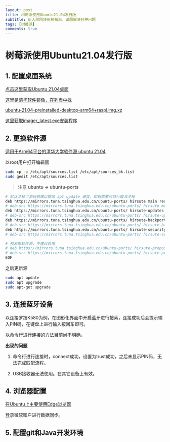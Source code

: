 ```yaml
---
layout: post
title: 树莓派使用Ubuntu21.04发行版
subtitle: 新人刚刚使用树莓派，试图解决各种问题
tags: [树莓派]
comments: true
---
```


# 树莓派使用Ubuntu21.04发行版

## 1. 配置桌面系统

[点击这里获取Ubuntu 21.04桌面](https://ubuntu.com/download/raspberry-pi/thank-you?version=21.04&architecture=desktop-arm64+raspi)

[这里是清华软件镜像，在列表中找](https://mirrors.tuna.tsinghua.edu.cn/ubuntu-cdimage/ubuntu/releases/21.04/release/)

[ubuntu-21.04-preinstalled-desktop-arm64+raspi.img.xz](https://mirrors.tuna.tsinghua.edu.cn/ubuntu-cdimage/ubuntu/releases/21.04/release/ubuntu-21.04-preinstalled-desktop-arm64%2Braspi.img.xz)

[这里获取imager_latest.exe安装程序](https://downloads.raspberrypi.org/imager/imager_latest.exe)

## 2. 更换软件源

[适用于Arm64平台的清华大学软件源 ubuntu 21.04](https://mirrors.tuna.tsinghua.edu.cn/help/ubuntu-ports/)

以root用户打开编辑器

```sh
sudo cp -p /etc/apt/sources.list /etc/apt/sources_bk.list
sudo gedit /etc/apt/sources.list
```

> 注意 **ubuntu -> ubuntu-ports**

```sh
# 默认注释了源码镜像以提高 apt update 速度，如有需要可自行取消注释
deb https://mirrors.tuna.tsinghua.edu.cn/ubuntu-ports/ hirsute main restricted universe multiverse
# deb-src https://mirrors.tuna.tsinghua.edu.cn/ubuntu-ports/ hirsute main restricted universe multiverse
deb https://mirrors.tuna.tsinghua.edu.cn/ubuntu-ports/ hirsute-updates main restricted universe multiverse
# deb-src https://mirrors.tuna.tsinghua.edu.cn/ubuntu-ports/ hirsute-updates main restricted universe multiverse
deb https://mirrors.tuna.tsinghua.edu.cn/ubuntu-ports/ hirsute-backports main restricted universe multiverse
# deb-src https://mirrors.tuna.tsinghua.edu.cn/ubuntu-ports/ hirsute-backports main restricted universe multiverse
deb https://mirrors.tuna.tsinghua.edu.cn/ubuntu-ports/ hirsute-security main restricted universe multiverse
# deb-src https://mirrors.tuna.tsinghua.edu.cn/ubuntu-ports/ hirsute-security main restricted universe multiverse

# 预发布软件源，不建议启用
# deb https://mirrors.tuna.tsinghua.edu.cn/ubuntu-ports/ hirsute-proposed main restricted universe multiverse
# deb-src https://mirrors.tuna.tsinghua.edu.cn/ubuntu-ports/ hirsute-proposed main restricted universe multiverse
EOF
```

之后更新源

```sh
sudo apt update
sudo apt upgrade
sudo apt-get upgrade
```

## 3. 连接蓝牙设备

以连接罗技K580为例，在图形化界面中开启蓝牙进行搜索，连接成功后会提示输入PIN码，在键盘上进行输入按回车即可。

以命令行进行连接的方法目前尚不明确。

**出现的问题**

1. 命令行进行连接时，connect成功，设置为trust成功，之后未显示PIN码，无法完成匹配流程。

2. USB接收器无法使用。在其它设备上有效。

## 4. 浏览器配置

[在Ubuntu上主要使用Edge浏览器](https://www.microsoftedgeinsider.com/zh-cn/download/)

登录微软账户进行数据同步。

## 5. 配置git和Java开发环境

